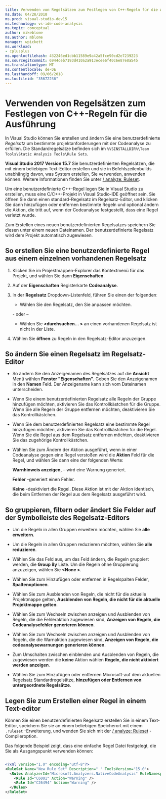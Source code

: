 ```yaml
---
title: Verwenden von Regelsätzen zum Festlegen von C++-Regeln für die Ausführung
ms.date: 04/28/2018
ms.prod: visual-studio-dev15
ms.technology: vs-ide-code-analysis
ms.topic: conceptual
author: mikeblome
ms.author: mblome
manager: wpickett
ms.workload:
- cplusplus
ms.openlocfilehash: 432246ed1cbb11589e9a42a5fce90cd2e7239223
ms.sourcegitcommit: 6944ceb7193d410a2a913ecee6f40c6e87e8a54b
ms.translationtype: MT
ms.contentlocale: de-DE
ms.lasthandoff: 09/06/2018
ms.locfileid: "35672236"
---
```

# <a name="use-rule-sets-to-specify-the-c-rules-to-run"></a>Verwenden von Regelsätzen zum Festlegen von C++-Regeln für die Ausführung

In Visual Studio können Sie erstellen und ändern Sie eine benutzerdefinierte *Regelsatz* um bestimmte projektanforderungen mit der Codeanalyse zu erfüllen. Die Standardregelsätze befinden sich im `%VSINSTALLDIR%\Team Tools\Static Analysis Tools\Rule Sets`.

**Visual Studio 2017 Version 15.7** Sie benutzerdefinierten Regelsätzen, die mit einem beliebigen Text-Editor erstellen und sie in Befehlszeilenbuilds unabhängig davon, was System erstellen, Sie verwenden, anwenden können. Weitere Informationen finden Sie unter [/ analyze: Ruleset](/cpp/build/reference/analyze-code-analysis).

Um eine benutzerdefinierte C++-Regel legen Sie in Visual Studio zu erstellen, muss eine C/C++-Projekt in Visual Studio-IDE geöffnet sein. Sie öffnen Sie dann einen standard-Regelsatz im Regelsatz-Editor, und klicken Sie dann hinzufügen oder entfernen bestimmte Regeln und optional ändern die Aktion, die tritt auf, wenn der Codeanalyse festgestellt, dass eine Regel verletzt wurde.

Zum Erstellen eines neuen benutzerdefinierten Regelsatzes speichern Sie diesen unter einem neuen Dateinamen. Der benutzerdefinierte Regelsatz wird dem Projekt automatisch zugewiesen.

## <a name="to-create-a-custom-rule-from-a-single-existing-rule-set"></a>So erstellen Sie eine benutzerdefinierte Regel aus einem einzelnen vorhandenen Regelsatz

1. Klicken Sie im Projektmappen-Explorer das Kontextmenü für das Projekt, und wählen Sie dann **Eigenschaften**.

2. Auf der **Eigenschaften** Registerkarte **Codeanalyse**.

3. In der **Regelsatz** Dropdown-Listenfeld, führen Sie einen der folgenden:

    - Wählen Sie den Regelsatz, den Sie anpassen möchten.

     \- oder –

    - Wählen Sie  **\<durchsuchen... >** an einen vorhandenen Regelsatz ist nicht in der Liste.

4. Wählen Sie **öffnen** zu Regeln in den Regelsatz-Editor anzuzeigen.

## <a name="to-modify-a-rule-set-in-the-rule-set-editor"></a>So ändern Sie einen Regelsatz im Regelsatz-Editor

- So ändern Sie den Anzeigenamen des Regelsatzes auf die **Ansicht** Menü wählen **Fenster "Eigenschaften"**. Geben Sie den Anzeigenamen in den **Namen** Feld. Der Anzeigename kann sich vom Dateinamen unterscheiden.

- Wenn Sie einem benutzerdefinierten Regelsatz alle Regeln der Gruppe hinzufügen möchten, aktivieren Sie das Kontrollkästchen für die Gruppe. Wenn Sie alle Regeln der Gruppe entfernen möchten, deaktivieren Sie das Kontrollkästchen.

- Wenn Sie dem benutzerdefinierten Regelsatz eine bestimmte Regel hinzufügen möchten, aktivieren Sie das Kontrollkästchen für die Regel. Wenn Sie die Regel aus dem Regelsatz entfernen möchten, deaktivieren Sie das zugehörige Kontrollkästchen.

- Wählen Sie zum Ändern der Aktion ausgeführt, wenn in einer Codeanalyse gegen eine Regel verstoßen wird die **Aktion** Feld für die Regel, und wählen Sie dann eine der folgenden Werte:

     **Warnhinweis anzeigen,** – wird eine Warnung generiert.

     **Fehler** -generiert einen Fehler.

     **Keine** -deaktiviert die Regel. Diese Aktion ist mit der Aktion identisch, die beim Entfernen der Regel aus dem Regelsatz ausgeführt wird.

## <a name="to-group-filter-or-change-the-fields-in-the-rule-set-editor-by-using-the-rule-set-editor-toolbar"></a>So gruppieren, filtern oder ändert Sie Felder auf der Symbolleiste des Regelsatz-Editors

- Um die Regeln in allen Gruppen erweitern möchten, wählen Sie **alle erweitern**.

- Um die Regeln in allen Gruppen reduzieren möchten, wählen Sie **alle reduzieren**.

- Wählen Sie das Feld aus, um das Feld ändern, die Regeln gruppiert werden, die **Group By** Liste. Um die Regeln ohne Gruppierung anzuzeigen, wählen Sie  **\<None >**.

- Wählen Sie zum Hinzufügen oder entfernen in Regelspalten Felder, **Spaltenoptionen**.

- Wählen Sie zum Ausblenden von Regeln, die nicht für die aktuelle Projektmappe gelten, **Ausblenden von Regeln, die nicht für die aktuelle Projektmappe gelten**.

- Wählen Sie zum Wechseln zwischen anzeigen und Ausblenden von Regeln, die die Fehleraktion zugewiesen sind, **Anzeigen von Regeln, die Codeanalysefehler generieren können**.

- Wählen Sie zum Wechseln zwischen anzeigen und Ausblenden von Regeln, die die Warnaktion zugewiesen sind, **Anzeigen von Regeln, die codeanalysewarnungen generieren können**.

- Zum Umschalten zwischen einblenden und Ausblenden von Regeln, die zugewiesen werden die **keine** Aktion wählen **Regeln, die nicht aktiviert werden anzeigen**.

- Wählen Sie zum Hinzufügen oder entfernen Microsoft-auf dem aktuellen Regelsatz Standardregelsätze, **hinzufügen oder Entfernen von untergeordnete Regelsätze**.

## <a name="to-create-a-rule-set-in-a-text-editor"></a>Legen Sie zum Erstellen einer Regel in einem Text-editor

Können Sie einen benutzerdefinierten Regelsatz erstellen Sie in einem Text-Editor, speichern Sie sie an einem beliebigen Speicherort mit einem `.ruleset` -Erweiterung, und wenden Sie sich mit der [/ analyze: Ruleset](/cpp/build/reference/analyze-code-analysis) -Compileroption.

Das folgende Beispiel zeigt, dass eine einfache Regel Datei festgelegt, die Sie als Ausgangspunkt verwenden können:

```xml

<?xml version="1.0" encoding="utf-8"?>
<RuleSet Name="New Rule Set" Description=" " ToolsVersion="15.0">
  <Rules AnalyzerId="Microsoft.Analyzers.NativeCodeAnalysis" RuleNamespace="Microsoft.Rules.Native">
    <Rule Id="C6001" Action="Warning" />
    <Rule Id="C26494" Action="Warning" />
  </Rules>
</RuleSet>
```
